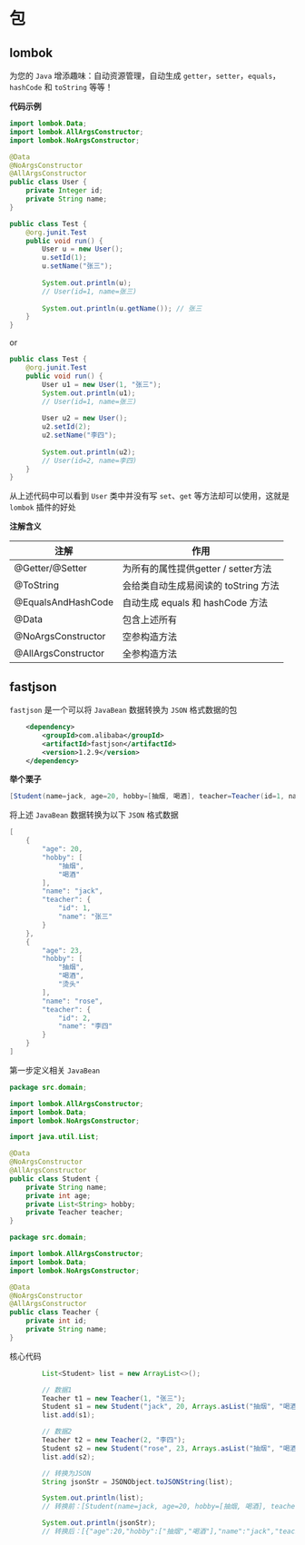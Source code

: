# 包

## lombok

为您的 `Java` 增添趣味：自动资源管理，自动生成 `getter`，`setter`，`equals`，`hashCode` 和 `toString` 等等！



**代码示例**

```java
import lombok.Data;
import lombok.AllArgsConstructor;
import lombok.NoArgsConstructor;

@Data
@NoArgsConstructor
@AllArgsConstructor
public class User {
    private Integer id;
    private String name;
}
```

```java
public class Test {
    @org.junit.Test
    public void run() {
        User u = new User();
        u.setId(1);
        u.setName("张三");
        
        System.out.println(u);
        // User(id=1, name=张三)
        
        System.out.println(u.getName()); // 张三
    }
}
```

or

```java
public class Test {
    @org.junit.Test
    public void run() {
        User u1 = new User(1, "张三");
        System.out.println(u1);
        // User(id=1, name=张三)
        
        User u2 = new User();
        u2.setId(2);
        u2.setName("李四");
        
        System.out.println(u2);
        // User(id=2, name=李四)
    }
}
```

从上述代码中可以看到 `User` 类中并没有写 `set`、`get` 等方法却可以使用，这就是 `lombok` 插件的好处



**注解含义**

| 注解                | 作用                                 |
| ------------------- | ------------------------------------ |
| @Getter/@Setter     | 为所有的属性提供getter / setter方法  |
| @ToString           | 会给类自动生成易阅读的 toString 方法 |
| @EqualsAndHashCode  | 自动生成 equals 和  hashCode 方法    |
| @Data               | 包含上述所有                         |
| @NoArgsConstructor  | 空参构造方法                         |
| @AllArgsConstructor | 全参构造方法                         |



## fastjson

 `fastjson` 是一个可以将 `JavaBean` 数据转换为 `JSON` 格式数据的包

```xml
	<dependency>
		<groupId>com.alibaba</groupId>
		<artifactId>fastjson</artifactId>
		<version>1.2.9</version>
	</dependency>
```



**举个栗子**

```java
[Student(name=jack, age=20, hobby=[抽烟, 喝酒], teacher=Teacher(id=1, name=张三)), Student(name=rose, age=23, hobby=[抽烟, 喝酒, 烫头], teacher=Teacher(id=2, name=李四))]
```

将上述 `JavaBean` 数据转换为以下 `JSON` 格式数据

```java
[
    {
        "age": 20,
        "hobby": [
            "抽烟",
            "喝酒"
        ],
        "name": "jack",
        "teacher": {
            "id": 1,
            "name": "张三"
        }
    },
    {
        "age": 23,
        "hobby": [
            "抽烟",
            "喝酒",
            "烫头"
        ],
        "name": "rose",
        "teacher": {
            "id": 2,
            "name": "李四"
        }
    }
]
```



第一步定义相关 `JavaBean`

```java
package src.domain;

import lombok.AllArgsConstructor;
import lombok.Data;
import lombok.NoArgsConstructor;

import java.util.List;

@Data
@NoArgsConstructor
@AllArgsConstructor
public class Student {
    private String name;
    private int age;
    private List<String> hobby;
    private Teacher teacher;
}
```

```java
package src.domain;

import lombok.AllArgsConstructor;
import lombok.Data;
import lombok.NoArgsConstructor;

@Data
@NoArgsConstructor
@AllArgsConstructor
public class Teacher {
    private int id;
    private String name;
}
```



核心代码

```java
		List<Student> list = new ArrayList<>();

        // 数据1
        Teacher t1 = new Teacher(1, "张三");
        Student s1 = new Student("jack", 20, Arrays.asList("抽烟", "喝酒"), t1);
        list.add(s1);

        // 数据2
        Teacher t2 = new Teacher(2, "李四");
        Student s2 = new Student("rose", 23, Arrays.asList("抽烟", "喝酒", "烫头"), t2);
        list.add(s2);

        // 转换为JSON
        String jsonStr = JSONObject.toJSONString(list);

        System.out.println(list);
        // 转换前：[Student(name=jack, age=20, hobby=[抽烟, 喝酒], teacher=Teacher(id=1, name=张三)), Student(name=rose, age=23, hobby=[抽烟, 喝酒, 烫头], teacher=Teacher(id=2, name=李四))]

        System.out.println(jsonStr);
        // 转换后：[{"age":20,"hobby":["抽烟","喝酒"],"name":"jack","teacher":{"id":1,"name":"张三"}},{"age":23,"hobby":["抽烟","喝酒","烫头"],"name":"rose","teacher":{"id":2,"name":"李四"}}]
```



